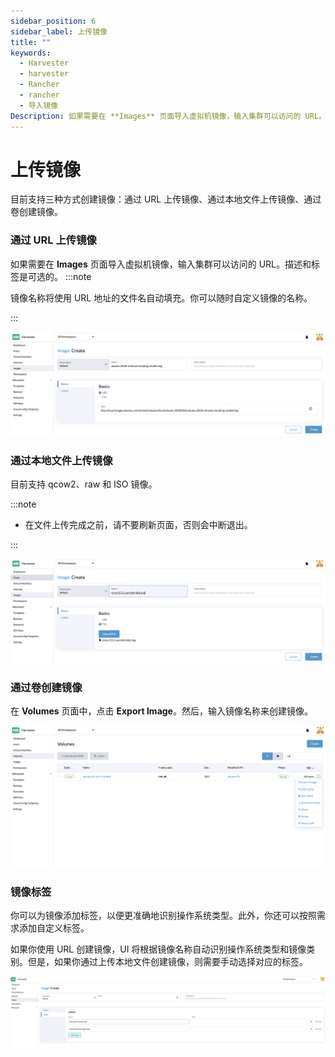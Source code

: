 ```yaml
---
sidebar_position: 6
sidebar_label: 上传镜像
title: ""
keywords:
  - Harvester
  - harvester
  - Rancher
  - rancher
  - 导入镜像
Description: 如果需要在 **Images** 页面导入虚拟机镜像，输入集群可以访问的 URL。镜像名称将使用 URL 地址的文件名自动填充。你可以随时在需要时对其进行自定义。
---
```


# 上传镜像

目前支持三种方式创建镜像：通过 URL 上传镜像、通过本地文件上传镜像、通过卷创建镜像。

### 通过 URL 上传镜像

如果需要在 **Images** 页面导入虚拟机镜像，输入集群可以访问的 URL。描述和标签是可选的。
:::note

镜像名称将使用 URL 地址的文件名自动填充。你可以随时自定义镜像的名称。


:::

![](/img/upload-image.png)

### 通过本地文件上传镜像

目前支持 qcow2、raw 和 ISO 镜像。

:::note

- 在文件上传完成之前，请不要刷新页面，否则会中断退出。

:::

![](/img/upload-image-local.png)


### 通过卷创建镜像

在 **Volumes** 页面中，点击 **Export Image**。然后，输入镜像名称来创建镜像。

![](/img/export-image.png)

### 镜像标签


你可以为镜像添加标签，以便更准确地识别操作系统类型。此外，你还可以按照需求添加自定义标签。

如果你使用 URL 创建镜像，UI 将根据镜像名称自动识别操作系统类型和镜像类别。但是，如果你通过上传本地文件创建镜像，则需要手动选择对应的标签。

![](/img/image-labels.png)